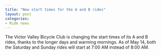 ```yaml
---
title: "New start times for the A and B rides"
layout: post
categories:
- Ride news
---
```


The Victor Valley Bicycle Club is changing the start times of its A and B rides, thanks to the longer days and warming mornings. As of May 14, both the Saturday and Sunday rides will start at 7:00 AM instead of 8:00 AM.